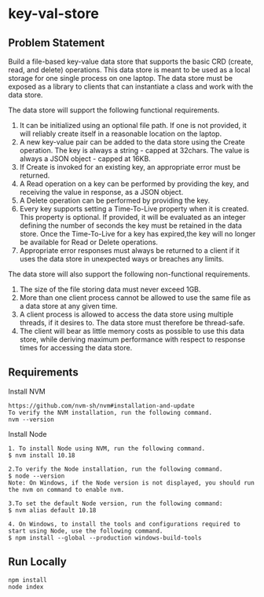 # key-val-store

## Problem Statement

Build a file-based key-value data store that supports the basic CRD (create, read, and delete) operations. This data store is meant to be used as a local storage for one single process on one laptop. The data store must be exposed as a library to clients that can instantiate a class and work with the data store.

The data store will support the following functional requirements.

1. It can be initialized using an optional file path. If one is not provided, it will reliably create itself in a reasonable location on the laptop. 
2. A new key-value pair can be added to the data store using the Create operation. The key is always a string - capped at 32chars. The value is always a JSON         object - capped at 16KB.
3. If Create is invoked for an existing key, an appropriate error must be returned. 
4. A Read operation on a key can be performed by providing the key, and receiving the value in response, as a JSON object. 
5. A Delete operation can be performed by providing the key. 
6. Every key supports setting a Time-To-Live property when it is created. This property is optional. If provided, it will be evaluated as an integer defining the number of seconds the key must be retained in the data store. Once the Time-To-Live for a key has expired,the key will no longer be available for Read or Delete operations. 
7. Appropriate error responses must always be returned to a client if it uses the data store in unexpected ways or breaches any limits.

The data store will also support the following non-functional requirements.

1. The size of the file storing data must never exceed 1GB.
2. More than one client process cannot be allowed to use the same file as a data store at any given time.
3. A client process is allowed to access the data store using multiple threads, if it desires to. The data store must therefore be thread-safe.
4. The client will bear as little memory costs as possible to use this data store, while deriving maximum performance with respect to response times for accessing the data store.

## Requirements
Install NVM
~~~
https://github.com/nvm-sh/nvm#installation-and-update
To verify the NVM installation, run the following command.
nvm --version 
~~~
Install Node 
~~~
1. To install Node using NVM, run the following command. 
$ nvm install 10.18 
~~~
~~~
2.To verify the Node installation, run the following command. 
$ node --version 
Note: On Windows, if the Node version is not displayed, you should run the nvm on command to enable nvm.
~~~
~~~
3.To set the default Node version, run the following command: 
$ nvm alias default 10.18 
~~~
~~~
4. On Windows, to install the tools and configurations required to start using Node, use the following command. 
$ npm install --global --production windows-build-tools 
~~~
## Run Locally
~~~
npm install
node index
~~~
